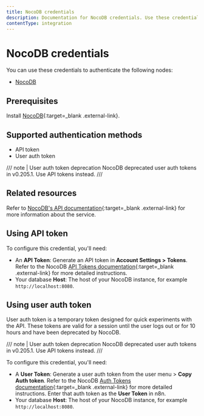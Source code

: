 ```yaml
---
title: NocoDB credentials
description: Documentation for NocoDB credentials. Use these credentials to authenticate NocoDB in n8n, a workflow automation platform.
contentType: integration
---
```


# NocoDB credentials

You can use these credentials to authenticate the following nodes:

- [NocoDB](/integrations/builtin/app-nodes/n8n-nodes-base.nocodb/)

## Prerequisites

Install [NocoDB](https://www.nocodb.com/){:target=_blank .external-link}.

## Supported authentication methods

- API token
- User auth token

/// note | User auth token deprecation
NocoDB deprecated user auth tokens in v0.205.1. Use API tokens instead.
///

## Related resources

Refer to [NocoDB's API documentation](https://data-apis-v2.nocodb.com/){:target=_blank .external-link} for more information about the service.

## Using API token

To configure this credential, you'll need:

- An **API Token**: Generate an API token in **Account Settings > Tokens**. Refer to the NocoDB [API Tokens documentation](https://docs.nocodb.com/account-settings/api-tokens/){:target=_blank .external-link} for more detailed instructions.
- Your database **Host**: The host of your NocoDB instance, for example `http://localhost:8080`.

## Using user auth token

User auth token is a temporary token designed for quick experiments with the API. These tokens are valid for a session until the user logs out or for 10 hours and have been deprecated by NocoDB.

/// note | User auth token deprecation
NocoDB deprecated user auth tokens in v0.205.1. Use API tokens instead.
///

To configure this credential, you'll need:

- A **User Token**: Generate a user auth token from the user menu > **Copy Auth token**. Refer to the NocoDB [Auth Tokens documentation](https://docs.nocodb.com/account-settings/api-tokens/#auth-tokens){:target=_blank .external-link} for more detailed instructions. Enter that auth token as the **User Token** in n8n.
- Your database **Host**: The host of your NocoDB instance, for example `http://localhost:8080`.

